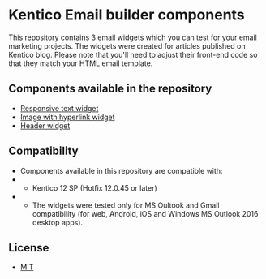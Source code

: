 # Kentico Email builder components
This repository contains 3 email widgets which you can test for your email marketing projects. The widgets were created for articles published on Kentico blog. Please note that you'll need to adjust their front-end code so that they match your HTML email template.

## Components available in the repository
* [Responsive text widget](https://github.com/lukas-xb/kentico-email-builder-components/tree/master/Responsive.Text.Widget)
* [Image with hyperlink widget](https://github.com/lukas-xb/kentico-email-builder-components/tree/master/Image.With.Hyperlink.Widget)
* [Header widget](https://github.com/lukas-xb/kentico-email-builder-components/tree/master/Header.Widget)

## Compatibility
* Components available in this repository are compatible with:
* * Kentico 12 SP (Hotfix 12.0.45 or later)
* * The widgets were tested only for MS Oultook and Gmail compatibility (for web, Android, iOS and Windows MS Outlook 2016 desktop apps).

## License
* [MIT](https://github.com/Kentico/ems-mvc-components/blob/master/LICENSE)